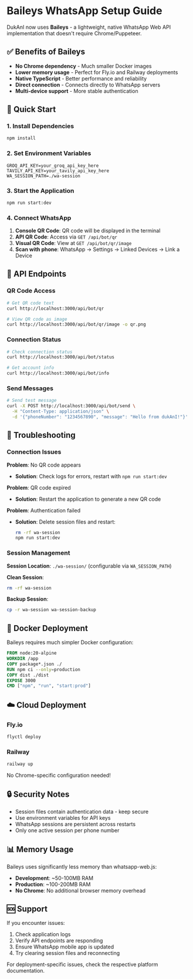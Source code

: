 # Baileys WhatsApp Setup Guide

DukAnI now uses **Baileys** - a lightweight, native WhatsApp Web API implementation that doesn't require Chrome/Puppeteer.

## ✅ Benefits of Baileys

- **No Chrome dependency** - Much smaller Docker images
- **Lower memory usage** - Perfect for Fly.io and Railway deployments  
- **Native TypeScript** - Better performance and reliability
- **Direct connection** - Connects directly to WhatsApp servers
- **Multi-device support** - More stable authentication

## 🚀 Quick Start

### 1. Install Dependencies
```bash
npm install
```

### 2. Set Environment Variables
```env
GROQ_API_KEY=your_groq_api_key_here
TAVILY_API_KEY=your_tavily_api_key_here
WA_SESSION_PATH=./wa-session
```

### 3. Start the Application
```bash
npm run start:dev
```

### 4. Connect WhatsApp

1. **Console QR Code**: QR code will be displayed in the terminal
2. **API QR Code**: Access via `GET /api/bot/qr` 
3. **Visual QR Code**: View at `GET /api/bot/qr/image`
4. **Scan with phone**: WhatsApp → Settings → Linked Devices → Link a Device

## 📱 API Endpoints

### QR Code Access
```bash
# Get QR code text
curl http://localhost:3000/api/bot/qr

# View QR code as image
curl http://localhost:3000/api/bot/qr/image -o qr.png
```

### Connection Status
```bash
# Check connection status
curl http://localhost:3000/api/bot/status

# Get account info
curl http://localhost:3000/api/bot/info
```

### Send Messages
```bash
# Send test message
curl -X POST http://localhost:3000/api/bot/send \
  -H "Content-Type: application/json" \
  -d '{"phoneNumber": "1234567890", "message": "Hello from dukAnI!"}'
```

## 🔧 Troubleshooting

### Connection Issues

**Problem**: No QR code appears
- **Solution**: Check logs for errors, restart with `npm run start:dev`

**Problem**: QR code expired
- **Solution**: Restart the application to generate a new QR code

**Problem**: Authentication failed
- **Solution**: Delete session files and restart:
  ```bash
  rm -rf wa-session
  npm run start:dev
  ```

### Session Management

**Session Location**: `./wa-session/` (configurable via `WA_SESSION_PATH`)

**Clean Session**:
```bash
rm -rf wa-session
```

**Backup Session**:
```bash
cp -r wa-session wa-session-backup
```

## 🐳 Docker Deployment

Baileys requires much simpler Docker configuration:

```dockerfile
FROM node:20-alpine
WORKDIR /app
COPY package*.json ./
RUN npm ci --only=production
COPY dist ./dist
EXPOSE 3000
CMD ["npm", "run", "start:prod"]
```

## ☁️ Cloud Deployment

### Fly.io
```bash
flyctl deploy
```

### Railway
```bash
railway up
```

No Chrome-specific configuration needed!

## 🔒 Security Notes

- Session files contain authentication data - keep secure
- Use environment variables for API keys
- WhatsApp sessions are persistent across restarts
- Only one active session per phone number

## 📊 Memory Usage

Baileys uses significantly less memory than whatsapp-web.js:

- **Development**: ~50-100MB RAM
- **Production**: ~100-200MB RAM
- **No Chrome**: No additional browser memory overhead

## 🆘 Support

If you encounter issues:

1. Check application logs
2. Verify API endpoints are responding
3. Ensure WhatsApp mobile app is updated
4. Try clearing session files and reconnecting

For deployment-specific issues, check the respective platform documentation. 